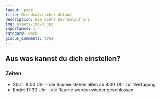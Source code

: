 ```yaml
---
layout: page
title: Grundsätzlicher Ablauf
description: Wie sieht der Ablauf aus
img: assets/img/3.jpg
importance: 1
category: work
giscus_comments: true
---
```


## Aus was kannst du dich einstellen?

### Zeiten

* Start: 8:00 Uhr - die Räume stehen allen ab 8:00 Uhr zur Verfügung
* Ende: 17:30 Uhr - die Räume werden wieder geschlossen

### 